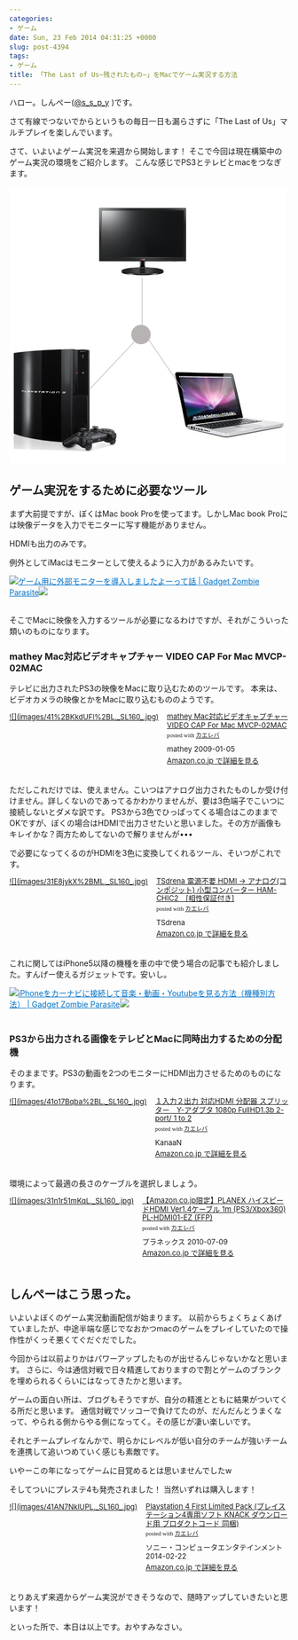 ```yaml
---
categories:
- ゲーム
date: Sun, 23 Feb 2014 04:31:25 +0000
slug: post-4394
tags:
- ゲーム
title: 「The Last of Us~残されたもの~」をMacでゲーム実況する方法
---
```


ハロー。しんぺー(<a href="https://twitter.com/s_s_p_y" target="_blank">@s_s_p_y</a> )です。

さて有線でつないでからというもの毎日一日も漏らさずに「The Last of Us」マルチプレイを楽しんでいます。

さて、いよいよゲーム実況を来週から開始します！
そこで今回は現在構築中のゲーム実況の環境をご紹介します。
こんな感じでPS3とテレビとmacをつなぎます。

![](images/8089e50294910c6cb163e5cb54ad137b.jpg)



<h2>ゲーム実況をするために必要なツール</h2>

まず大前提ですが、ぼくはMac book Proを使ってます。しかしMac book Proには映像データを入力でモニターに写す機能がありません。

HDMIも出力のみです。

例外としてiMacはモニターとして使えるように入力があるみたいです。

<a href="https://www.warawareotoko.com/2014/01/27/post-4147/" target="_blank">![](images/)</a><a style="color:#0070C5;" href="https://www.warawareotoko.com/2014/01/27/post-4147/" target="_blank">ゲーム用に外部モニターを導入しましたよーって話 | Gadget Zombie Parasite</a>![](images/)<br style="clear:both;" /><br>


そこでMacに映像を入力するツールが必要になるわけですが、それがこういった類いのものになります。

<h3>mathey Mac対応ビデオキャプチャー VIDEO CAP For Mac MVCP-02MAC</h3>

テレビに出力されたPS3の映像をMacに取り込むためのツールです。
本来は、ビデオカメラの映像とかをMacに取り込むもののようです。

<div class="kaerebalink-box" style="text-align:left;padding-bottom:20px;font-size:small;/zoom: 1;overflow: hidden;"><div class="kaerebalink-image" style="float:left;margin:0 15px 10px 0;"><a href="http://www.amazon.co.jp/exec/obidos/ASIN/B001MI15ZS/warawareotoko-22/ref=nosim/" rel="nofollow" target="_blank">![](images/41%2BKkdUFl%2BL._SL160_.jpg)</a></div><div class="kaerebalink-info" style="line-height:120%;/zoom: 1;overflow: hidden;"><div class="kaerebalink-name" style="margin-bottom:10px;line-height:120%"><a href="http://www.amazon.co.jp/exec/obidos/ASIN/B001MI15ZS/warawareotoko-22/ref=nosim/" rel="nofollow" target="_blank">mathey Mac対応ビデオキャプチャー VIDEO CAP For Mac MVCP-02MAC</a><div class="kaerebalink-powered-date" style="font-size:8pt;margin-top:5px;font-family:verdana;line-height:120%">posted with <a href="http://kaereba.com" rel="nofollow" target="_blank">カエレバ</a></div></div><div class="kaerebalink-detail" style="margin-bottom:5px;"> mathey 2009-01-05    </div><div class="kaerebalink-link" style="margin-top: 5px"><a href="http://www.amazon.co.jp/exec/obidos/ASIN/B001MI15ZS/warawareotoko-22/ref=nosim/" rel="nofollow" target="_blank">Amazon.co.jp で詳細を見る</a></div></div><div class="booklink-footer" style="clear: left"></div></div>

ただしこれだけでは、使えません。こいつはアナログ出力されたものしか受け付けません。詳しくないのであってるかわかりませんが、要は3色端子でこいつに接続しないとダメな訳です。
PS3から3色でひっぱってくる場合はこのままでOKですが、ぼくの場合はHDMIで出力させたいと思いました。その方が画像もキレイかな？両方ためしてないので解りませんが•••

で必要になってくるのがHDMIを3色に変換してくれるツール、そいつがこれです。
<div class="kaerebalink-box" style="text-align:left;padding-bottom:20px;font-size:small;/zoom: 1;overflow: hidden;"><div class="kaerebalink-image" style="float:left;margin:0 15px 10px 0;"><a href="http://www.amazon.co.jp/exec/obidos/ASIN/B008GXE0NQ/warawareotoko-22/ref=nosim/" rel="nofollow" target="_blank">![](images/31E8jykX%2BML._SL160_.jpg)</a></div><div class="kaerebalink-info" style="line-height:120%;/zoom: 1;overflow: hidden;"><div class="kaerebalink-name" style="margin-bottom:10px;line-height:120%"><a href="http://www.amazon.co.jp/exec/obidos/ASIN/B008GXE0NQ/warawareotoko-22/ref=nosim/" rel="nofollow" target="_blank">TSdrena 電源不要 HDMI → アナログ(コンポジット) 小型コンバーター HAM-CHIC2　[相性保証付き]</a><div class="kaerebalink-powered-date" style="font-size:8pt;margin-top:5px;font-family:verdana;line-height:120%">posted with <a href="http://kaereba.com" rel="nofollow" target="_blank">カエレバ</a></div></div><div class="kaerebalink-detail" style="margin-bottom:5px;"> TSdrena     </div><div class="kaerebalink-link" style="margin-top: 5px"><a href="http://www.amazon.co.jp/exec/obidos/ASIN/B008GXE0NQ/warawareotoko-22/ref=nosim/" rel="nofollow" target="_blank">Amazon.co.jp で詳細を見る</a></div></div><div class="booklink-footer" style="clear: left"></div></div>

これに関してはiPhone5以降の機種を車の中で使う場合の記事でも紹介しました。すんげー使えるガジェットです。安いし。

<a href="https://www.warawareotoko.com/2013/10/06/iphone_carnavi/" target="_blank">![](images/)</a><a style="color:#0070C5;" href="https://www.warawareotoko.com/2013/10/06/iphone_carnavi/" target="_blank">iPhoneをカーナビに接続して音楽・動画・Youtubeを見る方法（機種別方法） | Gadget Zombie Parasite</a>![](images/)<br style="clear:both;" /><br>


<h3>PS3から出力される画像をテレビとMacに同時出力するための分配機</h3>

そのままです。PS3の動画を2つのモニターにHDMI出力させるためのものになります。
<div class="kaerebalink-box" style="text-align:left;padding-bottom:20px;font-size:small;/zoom: 1;overflow: hidden;"><div class="kaerebalink-image" style="float:left;margin:0 15px 10px 0;"><a href="http://www.amazon.co.jp/exec/obidos/ASIN/B003U0M3BQ/warawareotoko-22/ref=nosim/" rel="nofollow" target="_blank">![](images/41o17Bqba%2BL._SL160_.jpg)</a></div><div class="kaerebalink-info" style="line-height:120%;/zoom: 1;overflow: hidden;"><div class="kaerebalink-name" style="margin-bottom:10px;line-height:120%"><a href="http://www.amazon.co.jp/exec/obidos/ASIN/B003U0M3BQ/warawareotoko-22/ref=nosim/" rel="nofollow" target="_blank">１入力２出力 対応HDMI 分配器 スプリッター　Y-アダプタ 1080p FullHD1.3b 2-port/ 1 to 2</a><div class="kaerebalink-powered-date" style="font-size:8pt;margin-top:5px;font-family:verdana;line-height:120%">posted with <a href="http://kaereba.com" rel="nofollow" target="_blank">カエレバ</a></div></div><div class="kaerebalink-detail" style="margin-bottom:5px;"> KanaaN     </div><div class="kaerebalink-link" style="margin-top: 5px"><a href="http://www.amazon.co.jp/exec/obidos/ASIN/B003U0M3BQ/warawareotoko-22/ref=nosim/" rel="nofollow" target="_blank">Amazon.co.jp で詳細を見る</a></div></div><div class="booklink-footer" style="clear: left"></div></div>

環境によって最適の長さのケーブルを選択しましょう。
<div class="kaerebalink-box" style="text-align:left;padding-bottom:20px;font-size:small;/zoom: 1;overflow: hidden;"><div class="kaerebalink-image" style="float:left;margin:0 15px 10px 0;"><a href="http://www.amazon.co.jp/exec/obidos/ASIN/B003V5Y32W/warawareotoko-22/ref=nosim/" rel="nofollow" target="_blank">![](images/31n1r51mKqL._SL160_.jpg)</a></div><div class="kaerebalink-info" style="line-height:120%;/zoom: 1;overflow: hidden;"><div class="kaerebalink-name" style="margin-bottom:10px;line-height:120%"><a href="http://www.amazon.co.jp/exec/obidos/ASIN/B003V5Y32W/warawareotoko-22/ref=nosim/" rel="nofollow" target="_blank">【Amazon.co.jp限定】PLANEX ハイスピードHDMI Ver1.4ケーブル 1m (PS3/Xbox360) PL-HDMI01-EZ (FFP)</a><div class="kaerebalink-powered-date" style="font-size:8pt;margin-top:5px;font-family:verdana;line-height:120%">posted with <a href="http://kaereba.com" rel="nofollow" target="_blank">カエレバ</a></div></div><div class="kaerebalink-detail" style="margin-bottom:5px;"> プラネックス 2010-07-09    </div><div class="kaerebalink-link" style="margin-top: 5px"><a href="http://www.amazon.co.jp/exec/obidos/ASIN/B003V5Y32W/warawareotoko-22/ref=nosim/" rel="nofollow" target="_blank">Amazon.co.jp で詳細を見る</a></div></div><div class="booklink-footer" style="clear: left"></div></div>


<h2>しんぺーはこう思った。</h2>

いよいよぼくのゲーム実況動画配信が始まります。
以前からちょくちょくあげていましたが、中途半端な感じでなおかつmacのゲームをプレイしていたので操作性がくっそ悪くてぐだぐだでした。

今回からは以前よりかはパワーアップしたものが出せるんじゃないかなと思います。
さらに、今は通信対戦で日々精進しておりますので割とゲームのブランクを埋められるくらいにはなってきたかと思います。

ゲームの面白い所は、ブログもそうですが、自分の精進とともに結果がついてくる所だと思います。
通信対戦でソッコーで負けてたのが、だんだんとうまくなって、やられる側からやる側になってく。その感じが凄い楽しいです。

それとチームプレイなんかで、明らかにレベルが低い自分のチームが強いチームを連携して追いつめていく感じも素敵です。

いやーこの年になってゲームに目覚めるとは思いませんでしたw

そしてついにプレステ4も発売されました！
当然いずれは購入します！

<div class="kaerebalink-box" style="text-align:left;padding-bottom:20px;font-size:small;/zoom: 1;overflow: hidden;"><div class="kaerebalink-image" style="float:left;margin:0 15px 10px 0;"><a href="http://www.amazon.co.jp/exec/obidos/ASIN/B00FJ08HQU/warawareotoko-22/ref=nosim/" rel="nofollow" target="_blank">![](images/41AN7NklUPL._SL160_.jpg)</a></div><div class="kaerebalink-info" style="line-height:120%;/zoom: 1;overflow: hidden;"><div class="kaerebalink-name" style="margin-bottom:10px;line-height:120%"><a href="http://www.amazon.co.jp/exec/obidos/ASIN/B00FJ08HQU/warawareotoko-22/ref=nosim/" rel="nofollow" target="_blank">Playstation 4 First Limited Pack (プレイステーション4専用ソフト KNACK ダウンロード用 プロダクトコード 同梱)</a><div class="kaerebalink-powered-date" style="font-size:8pt;margin-top:5px;font-family:verdana;line-height:120%">posted with <a href="http://kaereba.com" rel="nofollow" target="_blank">カエレバ</a></div></div><div class="kaerebalink-detail" style="margin-bottom:5px;"> ソニー・コンピュータエンタテインメント 2014-02-22    </div><div class="kaerebalink-link" style="margin-top: 5px"><a href="http://www.amazon.co.jp/exec/obidos/ASIN/B00FJ08HQU/warawareotoko-22/ref=nosim/" rel="nofollow" target="_blank">Amazon.co.jp で詳細を見る</a></div></div><div class="booklink-footer" style="clear: left"></div></div>

とりあえず来週からゲーム実況ができそうなので、随時アップしていきたいと思います！

といった所で、本日は以上です。おやすみなさい。
